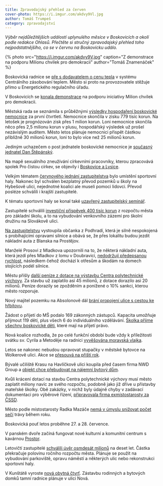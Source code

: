 ```yaml
---
title: Zpravodajský přehled za červen
cover-photo: https://i.imgur.com/akdvy9Vl.jpg
author: Tomáš Trumpeš
category: zpravodajství
---
```


*Výběr nejdůležitějších událostí uplynulého měsíce v Boskovicích a okolí podle redakce Ohlasů. Přečtěte si stručný zpravodajský přehled toho nejpodstatnějšího, co se v červnu na Boskovicku událo.*

{% photo src="https://i.imgur.com/akdvy9V.jpg" caption="Z demonstrace na podporu Milionu chvilek pro demokracii" author="Tomáš Znamenáček" %}

Boskovická radnice se [pře s dodavatelem o cenu tepla](https://ohlasy.info/clanky/2019/06/czt-spor.html) v systému Centrálního zásobování teplem. Město si proto na provozovatele stěžuje přímo u Energetického regulačního úřadu.

V Boskovicích se [konala demonstrace](https://ohlasy.info/clanky/2019/06/rozhovor-zejskova.html) na podporu iniciativy Milion chvilek pro demokracii.

Městská rada se seznámila s průběžnými [výsledky hospodaření boskovické nemocnice](https://ohlasy.info/clanky/2019/06/z-radnice.html) za první čtvrtletí. Nemocnice skončila v zisku 779 tisíc korun. Na letošek je prognózován zisk přes 1 milion korun. Loni nemocnice skončila něco přes 2,5 milionu korun v plusu, hospodářský výsledek už prošel nezávislým auditem. Město letos plánuje nemocnici přispět částkou přibližně 30 milionů korun, loni to bylo více než 25 milionů korun.

Jediným uchazečem o post jednatele boskovické nemocnice je [současný jednatel Dan Štěpánský](https://ohlasy.info/clanky/2019/06/konkurz-nemocnice.html).

Na mapě sexuálního zneužívání církevními pracovníky, kterou zpracovává spolek Pro čistou církev, se objevily i [Boskovice a Lysice](https://ohlasy.info/clanky/2019/06/zneuzivani-cirkev.html).

Velkým tématem [červnového jednání zastupitelstva](https://ohlasy.info/clanky/2019/06/zastupitelstvo.html) bylo umístění sportovní haly. Nakonec byl schválen bezplatný převod pozemků u školy na Hybešově ulici, nejednotné koalici ale museli pomoci lidovci. Převod posléze schválili i krajští zastupitelé.

K tématu sportovní haly se konal také [uzavřený zastupitelský seminář](https://forum.ohlasy.info/t/uzavreny-zastupitelsky-seminar-ke-sportovni-hale/320).

Zastupitelé schválili [investiční příspěvek 400 tisíc korun](https://ohlasy.info/clanky/2019/06/zastupitelstvo.html) z rozpočtu města pro základní školu, a to na vybudování venkovního zázemí pro školní družinu na Slovákově ulici.

[Na zastupitelstvu](https://ohlasy.info/clanky/2019/06/zastupitelstvo.html) vystoupila občanka z Podhradí, která je silně nespokojená s probíhajícími opravami silnice a obává se, že přes lokalitu budou jezdit nákladní auta z Blanska na Prostějov.

Manželé Prosovi z Mladkova upozornili na to, že některá nákladní auta, která jezdí přes Mladkov z lomu v Doubravici, [nedodržují předepsanou rychlost](https://ohlasy.info/clanky/2019/06/zastupitelstvo.html), následkem čehož dochází k otřesům a škodám na domech stojících podél silnice.

Městu přišly [další peníze z dotace na výstavbu Centra polytechnické výchovy](https://ohlasy.info/clanky/2019/06/z-radnice-2.html). Za stavbu už zaplatilo asi 45 milionů, z dotace dorazilo asi 20 milionů. Peníze dorazily se zpožděním a ponížené o 10% sankci, kterou město rozporuje.

Nový majitel pozemku na Absolonově dál [brání propojení ulice s cestou ke hřbitovu](https://ohlasy.info/clanky/2019/06/absolonova-prujezd.html).

Žádost o přijetí do MŠ podalo 169 zákonných zástupců. Kapacita umožňuje přijmout 119 dětí, plus všech 6 do individuálního vzdělávání. [Školka přijme všechny boskovické děti](https://ohlasy.info/clanky/2019/06/z-radnice-2.html), které mají na přijetí právo.

Nová koalice rozhodla, že po celé funkční období bude vždy k příležitosti svátku sv. Cyrila a Metoděje na radnici [vyvěšována moravská vlajka](https://ohlasy.info/clanky/2019/06/z-radnice.html).

Letos se nakonec nebudou opravovat stupačky v městské bytovce na Wolkerově ulici. Akce se [přesouvá na příští rok](https://ohlasy.info/clanky/2019/06/z-radnice.html).

Bývalé učiliště Krasu na Havlíčkově ulici koupila před časem firma NWD Group a [objekt chce přebudovat na nájemní bytový dům](https://ohlasy.info/clanky/2019/06/z-radnice.html).

Kvůli krácení dotací na stavbu Centra polytechnické výchovy musí město zaplatit miliony navíc ze svého rozpočtu, podobně jako již dříve u přístavby mateřské školky. Obě zakázky, v nichž byly údajně chyby v zadávací dokumentaci pro výběrové řízení, [připravovala firma exmístostarosty za ČSSD](https://ohlasy.info/clanky/2019/06/cpv-dotace.html).

Město podle místostarosty Radka Mazáče [nemá v úmyslu snižovat počet sečí](https://ohlasy.info/clanky/2019/06/zastupitelstvo.html) trávy během roku.

Boskovická pouť letos proběhne 27. a 28. července.

V panském dvoře začíná fungovat nové kulturní a komunitní centrum s kavárnou [Prostor](https://ohlasy.info/clanky/2019/06/rozhovor-brzobohaty.html).

Letovičtí zastupitelé [schválili úvěr osmdesát milionů](https://blanensky.denik.cz/zpravy_region/letovice-se-zadluzi-aby-mohly-stavet-mesto-bude-splacet-miliony-rocne-20190625.html) na deset let. Částka překračuje polovinu ročního rozpočtu města. Plánuje se použít na vybudování parkoviště, opravu náměstí a některých ulic nebo rekonstrukci sportovní haly.

V Kunštátě vyroste [nová obytná čtvrť](https://blanensky.denik.cz/zpravy_region/hektar-noveho-bydleni-v-kunstate-planuji-stavbu-bytovek-a-rodinnych-domu-20190602.html). Zástavbu rodinných a bytových domků tamní radnice plánuje v ulici Nová.